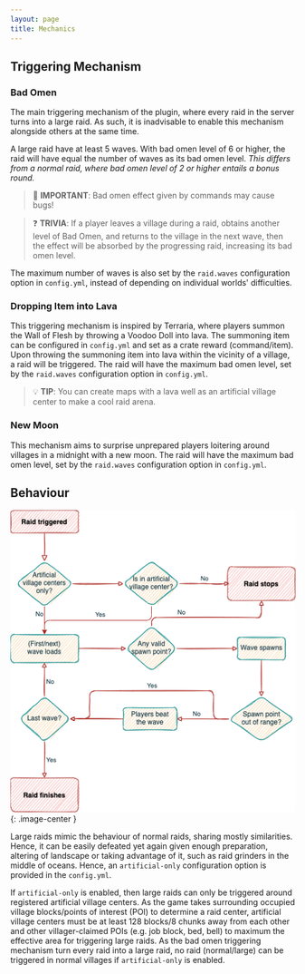 ```yaml
---
layout: page
title: Mechanics
---
```


## Triggering Mechanism

### Bad Omen

The main triggering mechanism of the plugin, where every raid in the server turns into a large raid. As such, it is inadvisable to enable this mechanism alongside others at the same time.

A large raid have at least 5 waves. With bad omen level of 6 or higher, the raid will have equal the number of waves as its bad omen level. _This differs from a normal raid, where bad omen level of 2 or higher entails a bonus round._

> 🚨 **IMPORTANT**: Bad omen effect given by commands may cause bugs!

> ❓ **TRIVIA**: If a player leaves a village during a raid, obtains another level of Bad Omen, and returns to the village in the next wave, then the effect will be absorbed by the progressing raid, increasing its bad omen level.

The maximum number of waves is also set by the `raid.waves` configuration option in `config.yml`, instead of depending on individual worlds' difficulties.

### Dropping Item into Lava

This triggering mechanism is inspired by Terraria, where players summon the Wall of Flesh by throwing a Voodoo Doll into lava. The summoning item can be configured in `config.yml` and set as a crate reward (command/item). Upon throwing the summoning item into lava within the vicinity of a village, a raid will be triggered. The raid will have the maximum bad omen level, set by the `raid.waves` configuration option in `config.yml`.

> 💡 **TIP**: You can create maps with a lava well as an artificial village center to make a cool raid arena.

### New Moon

This mechanism aims to surprise unprepared players loitering around villages in a midnight with a new moon. The raid will have the maximum bad omen level, set by the `raid.waves` configuration option in `config.yml`.

## Behaviour

![Raid FlowChart](./assets/images/raid-flowchart.png){: .image-center }

Large raids mimic the behaviour of normal raids, sharing mostly similarities. Hence, it can be easily defeated yet again given enough preparation, altering of landscape or taking advantage of it, such as raid grinders in the middle of oceans. Hence, an `artificial-only` configuration option is provided in the `config.yml`.

If `artificial-only` is enabled, then large raids can only be triggered around registered artificial village centers. As the game takes surrounding occupied village blocks/points of interest (POI) to determine a raid center, artificial village centers must be at least 128 blocks/8 chunks away from each other and other villager-claimed POIs (e.g. job block, bed, bell) to maximum the effective area for triggering large raids. As the bad omen triggering mechanism turn every raid into a large raid, no raid (normal/large) can be triggered in normal villages if `artificial-only` is enabled.

<style>
    .image-center {
        display: block;
        float: none;
        margin-left: auto;
        margin-right: auto;
    }
</style>
